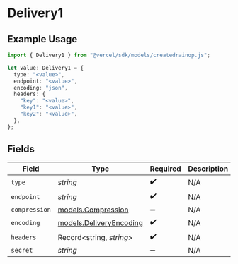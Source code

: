 # Delivery1

## Example Usage

```typescript
import { Delivery1 } from "@vercel/sdk/models/createdrainop.js";

let value: Delivery1 = {
  type: "<value>",
  endpoint: "<value>",
  encoding: "json",
  headers: {
    "key": "<value>",
    "key1": "<value>",
    "key2": "<value>",
  },
};
```

## Fields

| Field                                                    | Type                                                     | Required                                                 | Description                                              |
| -------------------------------------------------------- | -------------------------------------------------------- | -------------------------------------------------------- | -------------------------------------------------------- |
| `type`                                                   | *string*                                                 | :heavy_check_mark:                                       | N/A                                                      |
| `endpoint`                                               | *string*                                                 | :heavy_check_mark:                                       | N/A                                                      |
| `compression`                                            | [models.Compression](../models/compression.md)           | :heavy_minus_sign:                                       | N/A                                                      |
| `encoding`                                               | [models.DeliveryEncoding](../models/deliveryencoding.md) | :heavy_check_mark:                                       | N/A                                                      |
| `headers`                                                | Record<string, *string*>                                 | :heavy_check_mark:                                       | N/A                                                      |
| `secret`                                                 | *string*                                                 | :heavy_minus_sign:                                       | N/A                                                      |